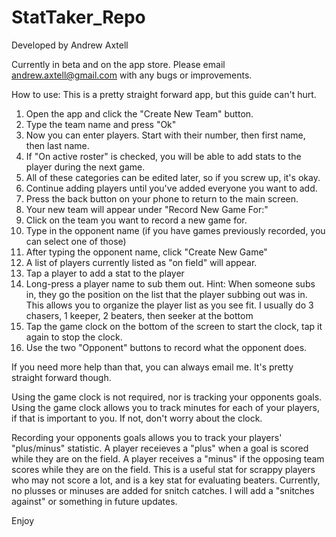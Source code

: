 StatTaker_Repo
==============
Developed by Andrew Axtell

Currently in beta and on the app store. Please email andrew.axtell@gmail.com with any bugs or improvements.

How to use:
This is a pretty straight forward app, but this guide can't hurt.

1. Open the app and click the "Create New Team" button.
2. Type the team name and press "Ok"
3. Now you can enter players. Start with their number, then first name, then last name.
4. If "On active roster" is checked, you will be able to add stats to the player during the next game.
5. All of these categories can be edited later, so if you screw up, it's okay.
6. Continue adding players until you've added everyone you want to add.
7. Press the back button on your phone to return to the main screen.
8. Your new team will appear under "Record New Game For:"
9. Click on the team you want to record a new game for.
10. Type in the opponent name (if you have games previously recorded, you can select one of those)
11. After typing the opponent name, click "Create New Game"
12. A list of players currently listed as "on field" will appear.
13. Tap a player to add a stat to the player
14. Long-press a player name to sub them out. Hint: When someone subs in, they go the position on the list
    that the player subbing out was in. This allows you to organize the player list as you see fit. I usually do
    3 chasers, 1 keeper, 2 beaters, then seeker at the bottom
15. Tap the game clock on the bottom of the screen to start the clock, tap it again to stop the clock.
16. Use the two "Opponent" buttons to record what the opponent does.

If you need more help than that, you can always email me. It's pretty straight forward though.

Using the game clock is not required, nor is tracking your opponents goals. Using the game clock allows you to track minutes for each of your players, if that is important to you. If not, don't worry about the clock.

Recording your opponents goals allows you to track your players' "plus/minus" statistic. A player receieves a "plus" when a goal is scored while they are on the field. A player receives a "minus" if the opposing team scores while they are on the field. This is a useful stat for scrappy players who may not score a lot, and is a key stat for evaluating beaters. Currently, no plusses or minuses are added for snitch catches. I will add a "snitches against" or something in future updates.

Enjoy
